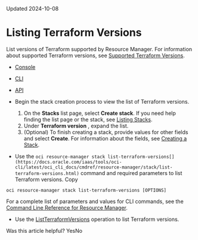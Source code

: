 Updated 2024-10-08
# Listing Terraform Versions
List versions of Terraform supported by Resource Manager.
For information about supported Terraform versions, see [Supported Terraform Versions](https://docs.oracle.com/en-us/iaas/Content/ResourceManager/Reference/terraformversions.htm#top "Review the Terraform versions supported by the Resource Manager service.").
  * [Console](https://docs.oracle.com/en-us/iaas/Content/ResourceManager/Tasks/list-tf-versions.htm)
  * [CLI](https://docs.oracle.com/en-us/iaas/Content/ResourceManager/Tasks/list-tf-versions.htm)
  * [API](https://docs.oracle.com/en-us/iaas/Content/ResourceManager/Tasks/list-tf-versions.htm)


  * Begin the stack creation process to view the list of Terraform versions.
    1. On the **Stacks** list page, select **Create stack**. If you need help finding the list page or the stack, see [Listing Stacks](https://docs.oracle.com/iaas/Content/ResourceManager/Tasks/list-stacks.htm).
    2. Under **Terraform version** , expand the list.
    3. (Optional) To finish creating a stack, provide values for other fields and select **Create**.
For information about the fields, see [Creating a Stack](https://docs.oracle.com/en-us/iaas/Content/ResourceManager/Tasks/create-stack.htm#top "Create a stack in Resource Manager. You can optionally postpone variables and other stack settings until after the stack is created.").
  * Use the `oci resource-manager stack list-terraform-versions[](https://docs.oracle.com/iaas/tools/oci-cli/latest/oci_cli_docs/cmdref/resource-manager/stack/list-terraform-versions.html)` command and required parameters to list Terraform versions.
Copy
```
oci resource-manager stack list-terraform-versions [OPTIONS]
```

For a complete list of parameters and values for CLI commands, see the [Command Line Reference for Resource Manager](https://docs.oracle.com/iaas/tools/oci-cli/latest/oci_cli_docs/cmdref/resource-manager.html).
  * Use the [ListTerraformVersions](https://docs.oracle.com/iaas/api/#/en/resourcemanager/latest/Stack/ListTerraformVersions) operation to list Terraform versions.


Was this article helpful?
YesNo

